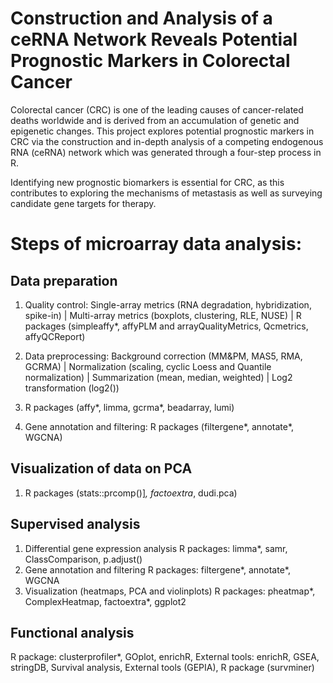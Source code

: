 # Construction and Analysis of a ceRNA Network Reveals Potential Prognostic Markers in Colorectal Cancer

Colorectal cancer (CRC) is one of the leading causes of cancer-related deaths worldwide and is derived from an accumulation of genetic and epigenetic changes. This project explores potential prognostic markers in CRC via the construction and in-depth analysis of a competing endogenous RNA (ceRNA) network which was generated through a four-step process in R. 

Identifying new prognostic biomarkers is essential for CRC, as this contributes to exploring the mechanisms of metastasis as well as surveying candidate gene targets for therapy.

# Steps of microarray data analysis:
## Data preparation

1. Quality control:
         Single-array metrics (RNA degradation, hybridization, spike-in) | 
Multi-array metrics (boxplots, clustering, RLE, NUSE) | 
R packages (simpleaffy*, affyPLM and arrayQualityMetrics, Qcmetrics,
affyQCReport)

2. Data preprocessing:
          Background correction (MM&PM, MAS5, RMA, GCRMA) | Normalization
         (scaling, cyclic Loess and Quantile normalization) | Summarization (mean,
         median, weighted) | Log2 transformation (log2())
3. R packages (affy*, limma, gcrma*, beadarray, lumi)

4. Gene annotation and filtering:
R packages (filtergene*, annotate*, WGCNA)

## Visualization of data on PCA
1. R packages (stats::prcomp()]*, factoextra*, dudi.pca)

## Supervised analysis
1. Differential gene expression analysis R packages: limma*, samr, ClassComparison, p.adjust() 
2. Gene annotation and filtering R packages: filtergene*, annotate*, WGCNA 
3. Visualization (heatmaps, PCA and violinplots) R packages: pheatmap*, ComplexHeatmap, factoextra*, ggplot2

## Functional analysis
R package: clusterprofiler*, GOplot, enrichR, External tools: enrichR, GSEA, stringDB, Survival analysis, External tools (GEPIA), R package (survminer)
